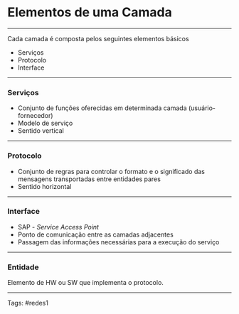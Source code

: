 # Elementos de uma Camada

---

Cada camada é composta pelos seguintes elementos básicos

- Serviços
- Protocolo
- Interface

---

### Serviços

- Conjunto de funções oferecidas em determinada camada (usuário-fornecedor)
- Modelo de serviço
- Sentido vertical

---

### Protocolo

- Conjunto de regras para controlar o formato e o significado das mensagens transportadas entre entidades pares
- Sentido horizontal

---

### Interface

- SAP - *Service Access Point*
- Ponto de comunicação entre as camadas adjacentes
- Passagem das informações necessárias para a execução do serviço

---

### Entidade

Elemento de HW ou SW que implementa o protocolo.

---

Tags: #redes1 